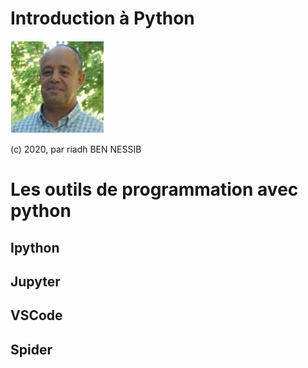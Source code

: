 # Introduction à Python

![riadhbennessib](https://github.com/riadhbennessib/Tutoriels/blob/main/images/riadhbennessib.png)


(c) 2020, par riadh BEN NESSIB

# Les outils de programmation avec python
## Ipython
## Jupyter
## VSCode
## Spider

